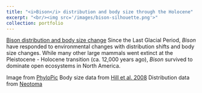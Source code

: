 ```yaml
---
title: "<i>Bison</i> distribution and body size through the Holocene"
excerpt: "<br/><img src='/images/bison-silhouette.png'>"
collection: portfolio
---
```


[Bison distribution and body size change](/images/NABisonHolocene_v2.2.gif)
Since the Last Glacial Period, _Bison_ have responded to environmental changes with distribution shifts and body size changes. While many other large mammals went extinct at the Pleistocene - Holocene transition (ca. 12,000 years ago), _Bison_ survived to dominate open ecosystems in North America.

Image from [PhyloPic](http://phylopic.org/)
Body size data from [Hill et al. 2008](https://www.sciencedirect.com/science/article/pii/S0277379108001571?via%3Dihub)
Distribution data from [Neotoma](https://www.neotomadb.org/)
